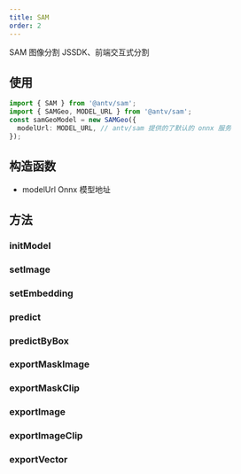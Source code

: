 ```yaml
---
title: SAM
order: 2
---
```


SAM 图像分割 JSSDK、前端交互式分割

## 使用

```ts pure
import { SAM } from '@antv/sam';
import { SAMGeo, MODEL_URL } from '@antv/sam';
const samGeoModel = new SAMGeo({
  modelUrl: MODEL_URL, // antv/sam 提供的了默认的 onnx 服务
});
```

## 构造函数

- modelUrl Onnx 模型地址

## 方法

### initModel

### setImage

### setEmbedding

### predict

### predictByBox

### exportMaskImage

### exportMaskClip

### exportImage

### exportImageClip

### exportVector
